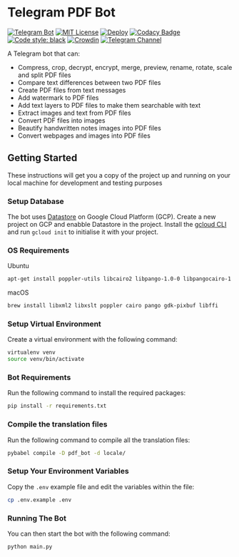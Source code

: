 # Telegram PDF Bot

[![Telegram Bot](https://img.shields.io/badge/Telegram-Bot-blue.svg)](https://t.me/pdfbot)
[![MIT License](https://img.shields.io/github/license/zeshuaro/telegram-pdf-bot.svg)](https://github.com/zeshuaro/telegram-pdf-bot/blob/master/LICENSE)
[![Deploy](https://github.com/zeshuaro/telegram-pdf-bot/actions/workflows/deploy.yml/badge.svg)](https://github.com/zeshuaro/telegram-pdf-bot/actions/workflows/deploy.yml)
[![Codacy Badge](https://api.codacy.com/project/badge/Grade/4044596f649742fdb9b9c0acd80c321e)](https://www.codacy.com/app/zeshuaro/telegram-pdf-bot?utm_source=github.com&amp;utm_medium=referral&amp;utm_content=zeshuaro/telegram-pdf-bot&amp;utm_campaign=Badge_Grade)
[![Code style: black](https://img.shields.io/badge/code%20style-black-000000.svg)](https://github.com/psf/black)
[![Crowdin](https://badges.crowdin.net/telegram-pdf-bot/localized.svg)](https://crowdin.com/project/telegram-pdf-bot)
[![Telegram Channel](https://img.shields.io/badge/Telegram-Channel-blue.svg)](https://t.me/pdf2botdev)

A Telegram bot that can:

- Compress, crop, decrypt, encrypt, merge, preview, rename, rotate, scale and split PDF files
- Compare text differences between two PDF files
- Create PDF files from text messages
- Add watermark to PDF files
- Add text layers to PDF files to make them searchable with text
- Extract images and text from PDF files
- Convert PDF files into images
- Beautify handwritten notes images into PDF files
- Convert webpages and images into PDF files

## Getting Started

These instructions will get you a copy of the project up and running on your local machine for development and testing purposes

### Setup Database

The bot uses [Datastore](https://cloud.google.com/datastore) on Google Cloud Platform (GCP). Create a new project on GCP and enabble Datastore in the project. Install the [gcloud CLI](https://cloud.google.com/sdk/) and run `gcloud init` to initialise it with your project.

### OS Requirements

Ubuntu

```sh
apt-get install poppler-utils libcairo2 libpango-1.0-0 libpangocairo-1.0-0 libgdk-pixbuf2.0-0 libffi-dev shared-mime-info
```

macOS
```sh
brew install libxml2 libxslt poppler cairo pango gdk-pixbuf libffi
```

### Setup Virtual Environment

Create a virtual environment with the following command:

```sh
virtualenv venv
source venv/bin/activate
```

### Bot Requirements

Run the following command to install the required packages:

```sh
pip install -r requirements.txt
```

### Compile the translation files

Run the following command to compile all the translation files:

```sh
pybabel compile -D pdf_bot -d locale/
```

### Setup Your Environment Variables

Copy the `.env` example file and edit the variables within the file:

```sh
cp .env.example .env
```

### Running The Bot

You can then start the bot with the following command:

```bash
python main.py
```

